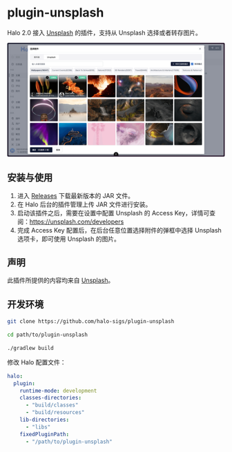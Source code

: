 # plugin-unsplash

Halo 2.0 接入 [Unsplash](https://unsplash.com/) 的插件，支持从 Unsplash 选择或者转存图片。

![Screenshot](./screenshots/plugin-unsplash.png)

## 安装与使用

1. 进入 [Releases](https://github.com/halo-sigs/plugin-unsplash/releases) 下载最新版本的 JAR 文件。
2. 在 Halo 后台的插件管理上传 JAR 文件进行安装。
3. 启动该插件之后，需要在设置中配置 Unsplash 的 Access Key，详情可查阅：<https://unsplash.com/developers>
4. 完成 Access Key 配置后，在后台任意位置选择附件的弹框中选择 Unsplash 选项卡，即可使用 Unsplash 的图片。

## 声明

此插件所提供的内容均来自 [Unsplash](https://unsplash.com/)。

## 开发环境

```bash
git clone https://github.com/halo-sigs/plugin-unsplash
```

```bash
cd path/to/plugin-unsplash
```

```bash
./gradlew build
```

修改 Halo 配置文件：

```yaml
halo:
  plugin:
    runtime-mode: development
    classes-directories:
      - "build/classes"
      - "build/resources"
    lib-directories:
      - "libs"
    fixedPluginPath:
      - "/path/to/plugin-unsplash"
```
